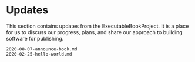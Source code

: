 # Updates

This section contains updates from the ExecutableBookProject. It is a place
for us to discuss our progress, plans, and share our approach to building
software for publishing.

```{toctree}
2020-08-07-announce-book.md
2020-02-25-hello-world.md
```
